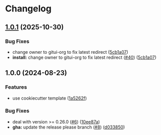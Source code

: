 # Changelog

## [1.0.1](https://github.com/looztra/asdf-gitui/compare/v1.0.0...v1.0.1) (2025-10-30)


### Bug Fixes

* change owner to gitui-org to fix latest redirect ([5cb1a07](https://github.com/looztra/asdf-gitui/commit/5cb1a07baf2e6bd6443b23d28683ca36fe747893))
* **install:** change owner to gitui-org to fix latest redirect ([#40](https://github.com/looztra/asdf-gitui/issues/40)) ([5cb1a07](https://github.com/looztra/asdf-gitui/commit/5cb1a07baf2e6bd6443b23d28683ca36fe747893))

## 1.0.0 (2024-08-23)


### Features

* use cookiecutter template ([1a5262f](https://github.com/looztra/asdf-gitui/commit/1a5262f2b792d62ae0fcfa8388d5d7c42a9ff733))


### Bug Fixes

* deal with version &gt;= 0.26.0 ([#6](https://github.com/looztra/asdf-gitui/issues/6)) ([10ee87a](https://github.com/looztra/asdf-gitui/commit/10ee87a185c8d779bccfdac872c3802ccf52a1a9))
* **gha:** update the release please branch ([#8](https://github.com/looztra/asdf-gitui/issues/8)) ([d033850](https://github.com/looztra/asdf-gitui/commit/d0338508684c3c927262b7f2a393401b2ff089c4))
